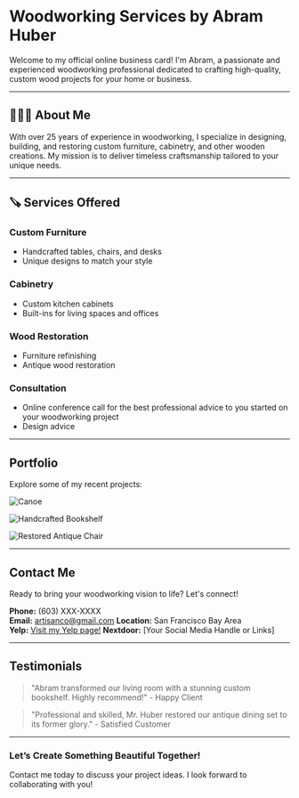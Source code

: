 # Woodworking Services by Abram Huber

Welcome to my official online business card! I'm Abram, a passionate and experienced woodworking professional dedicated to crafting high-quality, custom wood projects for your home or business.

---

## 👨🏻‍💼 About Me

With over 25 years of experience in woodworking, I specialize in designing, building, and restoring custom furniture, cabinetry, and other wooden creations. My mission is to deliver timeless craftsmanship tailored to your unique needs.

---

## 🪚 Services Offered 

### Custom Furniture
- Handcrafted tables, chairs, and desks
- Unique designs to match your style

### Cabinetry
- Custom kitchen cabinets
- Built-ins for living spaces and offices

### Wood Restoration
- Furniture refinishing
- Antique wood restoration

### Consultation
- Online conference call for the best professional advice to you started on your woodworking project
- Design advice

---

## Portfolio

Explore some of my recent projects:

![Canoe](https://via.placeholder.com/300 "Custom Canoe")

![Handcrafted Bookshelf](https://via.placeholder.com/300 "Handcrafted Bookshelf")

![Restored Antique Chair](https://via.placeholder.com/300 "Restored Antique Chair")

---

## Contact Me

Ready to bring your woodworking vision to life? Let's connect!

**Phone:** (603) XXX-XXXX  
**Email:** artisanco@gmail.com
**Location:** San Francisco Bay Area  
**Yelp:** [Visit my Yelp page!](https://www.yelp.com/biz/ah-artisanal-woodworking-san-jose?osq=AH+artisanal)
**Nextdoor:** [Your Social Media Handle or Links]  

---

## Testimonials

> "Abram transformed our living room with a stunning custom bookshelf. Highly recommend!" - Happy Client

> "Professional and skilled, Mr. Huber restored our antique dining set to its former glory." - Satisfied Customer

---

### Let’s Create Something Beautiful Together!

Contact me today to discuss your project ideas. I look forward to collaborating with you!
